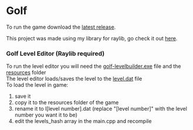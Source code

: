 # Golf

To run the game download the [latest release](https://github.com/anton2026gamca/Golf/releases).

This project was made using my library for raylib, go check it out [here](https://github.com/anton2026gamca/BetterRaylib).

### Golf Level Editor (Raylib required)

To run the level editor you will need the [golf-levelbuilder.exe](https://github.com/anton2026gamca/Golf/blob/main/golf-levelbuilder/golf-levelbuilder.exe) file and the [resources](https://github.com/anton2026gamca/Golf/tree/main/golf-levelbuilder/resources) folder<br>
The level editor loads/saves the level to the [level.dat](https://github.com/anton2026gamca/Golf/blob/main/golf-levelbuilder/level.dat) file<br>
To load the level in game:<br>
 1. save it<br>
 2. copy it to the resources folder of the game<br>
 3. rename it to l[level number].dat (replace "[level number]" with the level number you want it to be)<br>
 4. edit the levels_hash array in the main.cpp and recompile
